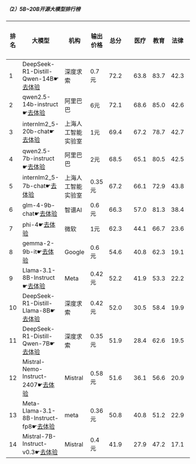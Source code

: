 ##### （2）5B~20B开源大模型排行榜
|排名|大模型|机构|输出价格|总分| |医疗|教育|法律|行政公务|推理与数学计算|语言与指令遵从|
|---|-----|---|-------|---|-|----|---|---|------|------------|------------------|
|1|DeepSeek-R1-Distill-Qwen-14B☛[去体验](https://easyllm.site/static/modelcompare.html?type=open-source)|深度求索|0.7元|72.2| |                    63.8|83.7|42.3|                    68.0|89.8|85.6|
|2|qwen2.5-14b-instruct☛[去体验](https://easyllm.site/static/modelcompare.html?type=open-source)|阿里巴巴|6元|72.1| |                    68.6|85.0|42.6|                    67.0|82.6|86.9|
|3|internlm2_5-20b-chat☛[去体验](https://easyllm.site/static/modelcompare.html?type=open-source)|上海人工智能实验室|1元|69.4| |                    67.2|78.7|42.7|                    66.4|77.1|84.4|
|4|qwen2.5-7b-instruct☛[去体验](https://easyllm.site/static/modelcompare.html?type=open-source)|阿里巴巴|2元|68.5| |                    65.1|80.5|42.5|                    59.6|80.2|83.4|
|5|internlm2_5-7b-chat☛[去体验](https://easyllm.site/static/modelcompare.html?type=open-source)|上海人工智能实验室|0.35元|67.2| |                    66.1|72.9|43.8|                    62.4|74.4|83.7|
|6|glm-4-9b-chat☛[去体验](https://easyllm.site/static/modelcompare.html?type=open-source)|智谱AI|0.6元|66.3| |                    57.0|81.3|38.4|                    64.1|74.0|83.0|
|7|phi-4☛[去体验](https://easyllm.site/static/modelcompare.html?type=open-source)|微软|1元|62.3| |                    44.1|66.7|23.6|                    66.1|89.8|83.5|
|8|gemma-2-9b-it☛[去体验](https://easyllm.site/static/modelcompare.html?type=open-source)|Google|0.6元|54.6| |                    40.8|62.3|19.1|                    53.6|70.6|81.3|
|9|Llama-3.1-8B-Instruct☛[去体验](https://easyllm.site/static/modelcompare.html?type=open-source)|Meta|0.42元|52.2| |                    41.9|53.3|22.2|                    49.6|73.5|72.6|
|10|DeepSeek-R1-Distill-Llama-8B☛[去体验](https://easyllm.site/static/modelcompare.html?type=open-source)|深度求索|0.42元|52.0| |                    30.5|58.4|19.9|                    49.9|79.2|74.0|
|11|DeepSeek-R1-Distill-Qwen-7B☛[去体验](https://easyllm.site/static/modelcompare.html?type=open-source)|深度求索|0.35元|51.9| |                    28.4|62.6|19.5|                    48.8|81.3|71.0|
|12|Mistral-Nemo-Instruct-2407☛[去体验](https://easyllm.site/static/modelcompare.html?type=open-source)|Mistral|0.58元|51.6| |                    36.1|56.6|20.9|                    42.4|75.6|77.8|
|13|Meta-Llama-3.1-8B-Instruct-fp8☛[去体验](https://easyllm.site/static/modelcompare.html?type=open-source)|meta|0.36元|50.8| |                    40.8|51.2|22.9|                    43.2|72.7|73.7|
|14|Mistral-7B-Instruct-v0.3☛[去体验](https://easyllm.site/static/modelcompare.html?type=open-source)|Mistral|0.4元|41.9| |                    27.9|47.2|17.1|                    40.9|48.6|69.7|
    
